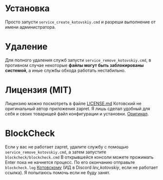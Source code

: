 # Установка
Просто запусти `service_create_kotovskiy.cmd` и разреши выполнение от имени администратора.
# Удаление
Для полного удаления служб запусти `service_remove_kotovskiy.cmd`, в противном случае некоторые **файлы могут быть заблокированы системой**, а иные службы обхода работать нестабильно.
# Лицензия (MIT)
Лицензию можно посмотреть в файле [LICENSE.md](LICENSE.md)
Котовский не оригинальный автор приложения zapret. Я лишь сделал удобный для себя и своих товарищей файл конфигурации и установки. [Оригинал](https://github.com/bol-van/zapret-win-bundle).
# BlockCheck
Если у вас не работает zapret, удалите службу с помощью `service_remove_kotovskiy.cmd`, а затем запустите `blockcheck/blockcheck.cmd`
В открывшейся консоли можете прожимать Enter пока не начнется процесс. По его окончанию отправьте `blockcheck.log` [Котовскому](https://discordapp.com/users/462526160773840908) (ИД в Discord *lev_kotovskiy*, если не работает ссылка). Я попытаюсь помочь если не буду занят.